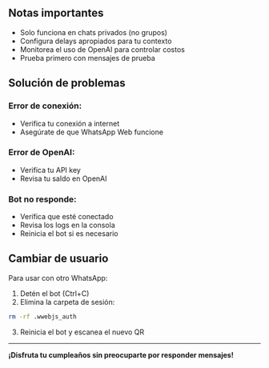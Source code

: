 
## Notas importantes

- Solo funciona en chats privados (no grupos)
- Configura delays apropiados para tu contexto
- Monitorea el uso de OpenAI para controlar costos
- Prueba primero con mensajes de prueba

## Solución de problemas

### Error de conexión:
- Verifica tu conexión a internet
- Asegúrate de que WhatsApp Web funcione

### Error de OpenAI:
- Verifica tu API key
- Revisa tu saldo en OpenAI

### Bot no responde:
- Verifica que esté conectado
- Revisa los logs en la consola
- Reinicia el bot si es necesario

## Cambiar de usuario

Para usar con otro WhatsApp:

1. Detén el bot (Ctrl+C)
2. Elimina la carpeta de sesión:
```bash
rm -rf .wwebjs_auth
```
3. Reinicia el bot y escanea el nuevo QR

---

**¡Disfruta tu cumpleaños sin preocuparte por responder mensajes!**
